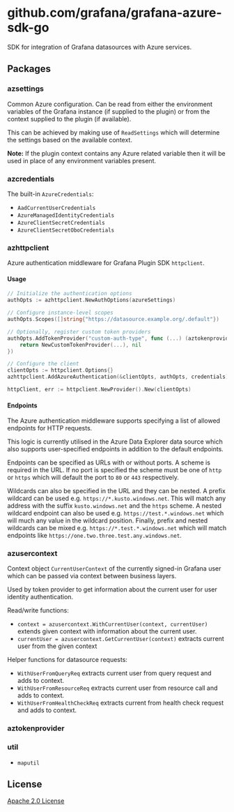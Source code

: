 # github.com/grafana/grafana-azure-sdk-go

SDK for integration of Grafana datasources with Azure services.

## Packages

### azsettings

Common Azure configuration. Can be read from either the environment variables of the Grafana instance (if supplied to the plugin) or from the context supplied to the plugin (if available).

This can be achieved by making use of `ReadSettings` which will determine the settings based on the available context.

**Note:** If the plugin context contains any Azure related variable then it will be used in place of any environment variables present.

### azcredentials

The built-in `AzureCredentials`:

- `AadCurrentUserCredentials`
- `AzureManagedIdentityCredentials`
- `AzureClientSecretCredentials`
- `AzureClientSecretOboCredentials`

### azhttpclient

Azure authentication middleware for Grafana Plugin SDK `httpclient`.

#### Usage

```go
// Initialize the authentication options
authOpts := azhttpclient.NewAuthOptions(azureSettings)

// Configure instance-level scopes
authOpts.Scopes([]string{"https://datasource.example.org/.default"})

// Optionally, register custom token providers
authOpts.AddTokenProvider("custom-auth-type", func (...) (aztokenprovider.AzureTokenProvider, error) {
	return NewCustomTokenProvider(...), nil
})

// Configure the client
clientOpts := httpclient.Options{}
azhttpclient.AddAzureAuthentication(&clientOpts, authOpts, credentials)

httpClient, err := httpclient.NewProvider().New(clientOpts)
```

#### Endpoints

The Azure authentication middleware supports specifying a list of allowed endpoints for HTTP requests.

This logic is currently utilised in the Azure Data Explorer data source which also supports user-specified endpoints in addition to the default endpoints.

Endpoints can be specified as URLs with or without ports. A scheme is required in the URL. If no port is specified the scheme must be one of `http` or `https` which will default the port to `80` or `443` respectively.

Wildcards can also be specified in the URL and they can be nested. A prefix wildcard can be used e.g. `https://*.kusto.windows.net`. This will match any address with the suffix `kusto.windows.net` and the `https` scheme. A nested wildcard endpoint can also be used e.g. `https://test.*.windows.net` which will much any value in the wildcard position. Finally, prefix and nested wildcards can be mixed e.g. `https://*.test.*.windows.net` which will match endpoints like `https://one.two.three.test.any.windows.net`.

### azusercontext

Context object `CurrentUserContext` of the currently signed-in Grafana user which can be passed
via context between business layers.

Used by token provider to get information about the current user for user identity authentication.

Read/write functions:

- `context = azusercontext.WithCurrentUser(context, currentUser)` extends given context with information about the current user.
- `currentUser = azusercontext.GetCurrentUser(context)` extracts current user from the given context

Helper functions for datasource requests:

- `WithUserFromQueryReq` extracts current user from query request and adds to context.
- `WithUserFromResourceReq` extracts current user from resource call and adds to context.
- `WithUserFromHealthCheckReq` extracts current from health check request and adds to context.

### aztokenprovider

### util

- `maputil`

## License

[Apache 2.0 License](https://github.com/grafana/azure-sdk-go/blob/master/LICENSE)
